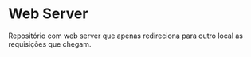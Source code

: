 # Web Server

Repositório com web server que apenas redireciona para outro local as requisições que chegam.